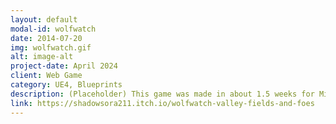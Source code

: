 ```yaml
---
layout: default
modal-id: wolfwatch
date: 2014-07-20
img: wolfwatch.gif
alt: image-alt
project-date: April 2024
client: Web Game
category: UE4, Blueprints
description: (Placeholder) This game was made in about 1.5 weeks for Minigame a Month - April 2024. The theme was "FARMING". This game is my first finished project made in Unreal Engine. Harvest crops, sell them to the shop and buy upgrades, all while defending your pigs from the wolves! Earn as much money as possible before all your pigs are gone to get the highscore.
link: https://shadowsora211.itch.io/wolfwatch-valley-fields-and-foes
---
```

